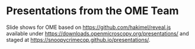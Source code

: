 Presentations from the OME Team
===============================

Slide shows for OME based on https://github.com/hakimel/reveal.js available
under https://downloads.openmicroscopy.org/presentations/ and staged at
https://snoopycrimecop.github.io/presentations/.
